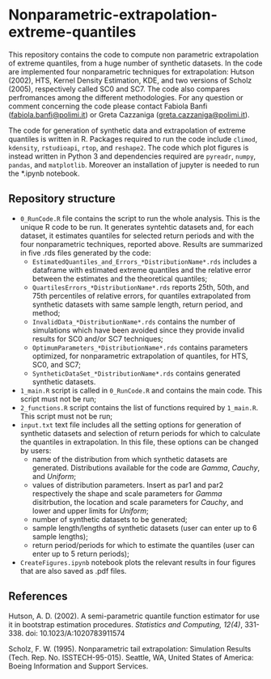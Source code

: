 # Nonparametric-extrapolation-extreme-quantiles

This repository contains the code to compute non parametric extrapolation of extreme quantiles, from a huge number of synthetic datasets. In the code are implemented four nonparametric techniques for extrapolation: Hutson (2002), HTS, Kernel Density Estimation, KDE, and two versions of Scholz (2005), respectively called SC0 and SC7. The code also compares perfromances among the different methodologies. For any question or comment concerning the code please contact Fabiola Banfi (fabiola.banfi@polimi.it) or Greta Cazzaniga (greta.cazzaniga@polimi.it).

The code for generation of synthetic data and extrapolation of extreme quantiles is written in R. Packages required to run the code include `climod`, `kdensity`, `rstudioapi`, `rtop`, and `reshape2`.
The code which plot figures is instead written in Python 3 and dependencies required are `pyreadr`, `numpy`, `pandas`, and `matplotlib`. Moreover an installation of jupyter is needed to run the *.ipynb notebook.

## Repository structure
- `0_RunCode.R` file contains the script to run the whole analysis. This is the unique R code to be run. It generates syntehtic datasets and, for each dataset, it estimates quantiles for selected return periods and with the four nonparametric techniques, reported above. Results are summarized in five .rds files generated by the code:
  * `EstimatedQuantiles_and_Errors_*DistributionName*.rds` includes a dataframe with estimated extreme quantiles and the relative error between the estimates and the theoretical quantiles;
  * `QuartilesErrors_*DistributionName*.rds` reports 25th, 50th, and 75th percentiles of relative errors, for quantiles extrapolated from synthetic datasets with same sample length, return period, and method;
  * `InvalidData_*DistributionName*.rds` contains the number of simulations which have been avoided since they provide invalid results for SC0 and/or SC7 techniques;
  * `OptimumParameters_*DistributionName*.rds` contains parameters optimized, for nonparametric extrapolation of quantiles, for HTS, SC0, and SC7;
  * `SyntheticDataSet_*DistributionName*.rds` contains generated synthetic datasets.
- `1_main.R` script is called in `0_RunCode.R` and contains the main code. This script must not be run;
- `2_functions.R` script contains the list of functions required by `1_main.R`. This script must not be run;
- `input.txt` text file includes all the setting options for generation of synthetic datasets and selection of return periods for which to calculate the quantiles in extrapolation. In this file, these options can be changed by users:
  * name of the distribution from which synthetic datasets are generated. Distributions available for the code are *Gamma*, *Cauchy*, and *Uniform*;
  * values of distribution parameters. Insert as par1 and par2 respectively the shape and scale parameters for *Gamma* disitrbution, the location and scale parameters for *Cauchy*, and lower and upper limits for *Uniform*;
  * number of synthetic datasets to be generated;
  * sample length/lengths of synthetic datasets (user can enter up to 6 sample lengths);
  * return period/periods for which to estimate the quantiles (user can enter up to 5 return periods);
- `CreateFigures.ipynb` notebook plots the relevant results in four figures that are also saved as .pdf files.

## References
Hutson, A. D. (2002). A semi-parametric quantile function estimator for use it in bootstrap estimation procedures. *Statistics and Computing, 12(4)*, 331-338. doi: 10.1023/A:1020783911574

Scholz, F. W. (1995). Nonparametric tail extrapolation: Simulation Results (Tech. Rep. No. ISSTECH-95-015). Seattle, WA, United States of America: Boeing Information and Support Services.
